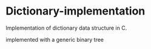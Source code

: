 # Dictionary-implementation
Implementation of dictionary data structure in C.

implemented with a generic binary tree
